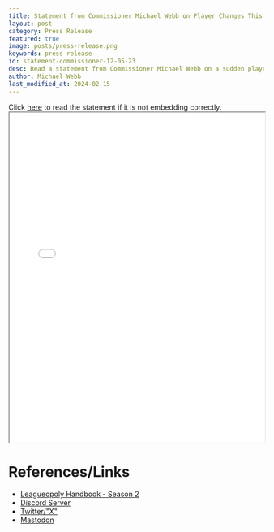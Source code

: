 ```yaml
---
title: Statement from Commissioner Michael Webb on Player Changes This Season
layout: post
category: Press Release
featured: true
image: posts/press-release.png
keywords: press release
id: statement-commissioner-12-05-23
desc: Read a statement from Commissioner Michael Webb on a sudden player change for Leagueopoly Season 2.
author: Michael Webb
last_modified_at: 2024-02-15
---
```


<div>
    Click <a href="/pdf/press-statement-dec-5-23.pdf">here</a> to read the statement if it is not embedding correctly.<br>
</div>

<iframe src="/pdf/press-statement-dec-5-23.pdf" height="650" type="application/pdf"></iframe>

<style>
    iframe {
        width: 100%;
    }
</style>

# References/Links
- [Leagueopoly Handbook - Season 2](https://docs.google.com/document/d/1i7jF88yNu2AcxKogm39uCA1eF3qLij6mPUU2RDwps6g/edit?usp=sharing)
- [Discord Server](https://discord.gg/dxyWmev9k5)
- [Twitter/"X"](https://twitter.com/Leagueopoly)
- [Mastodon](https://wetdry.world/@leagueopoly)